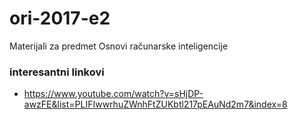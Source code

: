 # ori-2017-e2
Materijali za predmet Osnovi računarske inteligencije


### interesantni linkovi
- https://www.youtube.com/watch?v=sHjDP-awzFE&list=PLIFIwwrhuZWnhFtZUKbtl217pEAuNd2m7&index=8

